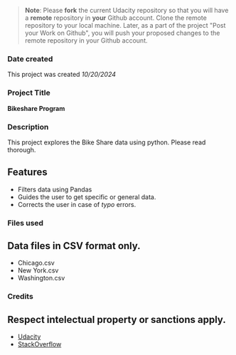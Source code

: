 >**Note**: Please **fork** the current Udacity repository so that you will have a **remote** repository in **your** Github account. Clone the remote repository to your local machine. Later, as a part of the project "Post your Work on Github", you will push your proposed changes to the remote repository in your Github account.

### Date created
This project was created _10/20/2024_

### Project Title
**Bikeshare Program**

### Description
This project explores the Bike Share data using python.
Please read thorough.

## Features
- Filters data using Pandas
- Guides the user to get specific or general data.
- Corrects the user in case of _typo_ errors.

### Files used
## **Data files in CSV format only.**
- Chicago.csv
- New York.csv
- Washington.csv

### Credits
## **Respect intelectual property or sanctions apply.**
- [Udacity](https://www.udacity.com "Visit Udacity's website")
- [StackOverflow](https://www.stackoverflow.com "Visit Udacity's website")



